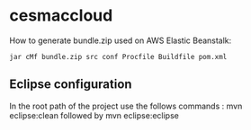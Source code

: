 # cesmaccloud 

How to generate bundle.zip used on AWS Elastic Beanstalk:

```
jar cMf bundle.zip src conf Procfile Buildfile pom.xml

```


## Eclipse configuration 

In the root path of the project use the follows commands :
mvn eclipse:clean followed by mvn eclipse:eclipse


